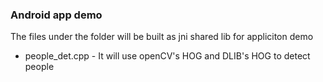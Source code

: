 ### Android app demo
The files under the folder will be built as jni shared lib for appliciton demo

* people_det.cpp - It will use openCV's HOG and DLIB's HOG to detect people


